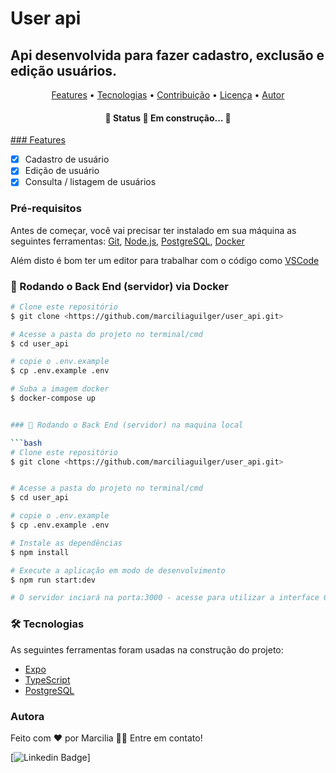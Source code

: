 
# User api

## Api desenvolvida para fazer cadastro, exclusão e edição usuários.

<p align="center">
 <a href="#features">Features</a> • 
 <a href="#tecnologias">Tecnologias</a> • 
 <a href="#contribuicao">Contribuição</a> • 
 <a href="#licenc-a">Licença</a> • 
 <a href="#autor">Autor</a>
</p>

<h4 align="center"> 
	🚧  Status 🚀 Em construção...  🚧
</h4>

<a href="#features">### Features</a>


- [x] Cadastro de usuário
- [x] Edição de usuário
- [x] Consulta / listagem de usuários

### Pré-requisitos

Antes de começar, você vai precisar ter instalado em sua máquina as seguintes ferramentas:
[Git](https://git-scm.com), 
[Node.js](https://nodejs.org/en/),
[PostgreSQL](https://www.postgresql.org/),
[Docker](https://www.docker.com/)

Além disto é bom ter um editor para trabalhar com o código como [VSCode](https://code.visualstudio.com/)

### 🎲 Rodando o Back End (servidor) via Docker

```bash
# Clone este repositório
$ git clone <https://github.com/marciliaguilger/user_api.git>

# Acesse a pasta do projeto no terminal/cmd
$ cd user_api

# copie o .env.example
$ cp .env.example .env

# Suba a imagem docker
$ docker-compose up


### 🎲 Rodando o Back End (servidor) na maquina local

```bash
# Clone este repositório
$ git clone <https://github.com/marciliaguilger/user_api.git>


# Acesse a pasta do projeto no terminal/cmd
$ cd user_api

# copie o .env.example
$ cp .env.example .env

# Instale as dependências
$ npm install

# Execute a aplicação em modo de desenvolvimento
$ npm run start:dev

# O servidor inciará na porta:3000 - acesse para utilizar a interface GraphQL <http://localhost:3000/graphql>
```

### 🛠 Tecnologias

As seguintes ferramentas foram usadas na construção do projeto:

- [Expo](https://nestjs.com/)
- [TypeScript](https://www.typescriptlang.org/)
- [PostgreSQL](https://www.postgresql.org/)

### Autora

Feito com ❤️ por Marcilia 👋🏽 Entre em contato!

[![Linkedin Badge](https://img.shields.io/badge/-Marcilia-blue?style=flat-square&logo=Linkedin&logoColor=white&link=https://www.linkedin.com/in/marcilia-guilger-62661933/)]
